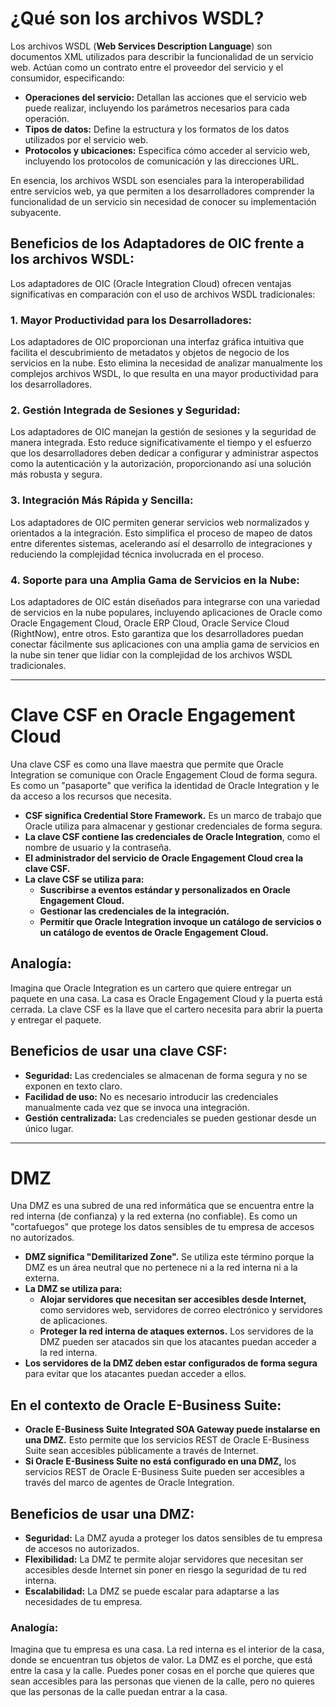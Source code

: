 # ¿Qué son los archivos WSDL?

Los archivos WSDL (**Web Services Description Language**) son documentos XML utilizados para describir la funcionalidad de un servicio web. Actúan como un contrato entre el proveedor del servicio y el consumidor, especificando:

* **Operaciones del servicio:** Detallan las acciones que el servicio web puede realizar, incluyendo los parámetros necesarios para cada operación.
* **Tipos de datos:** Define la estructura y los formatos de los datos utilizados por el servicio web.
* **Protocolos y ubicaciones:** Especifica cómo acceder al servicio web, incluyendo los protocolos de comunicación y las direcciones URL.

En esencia, los archivos WSDL son esenciales para la interoperabilidad entre servicios web, ya que permiten a los desarrolladores comprender la funcionalidad de un servicio sin necesidad de conocer su implementación subyacente.

## Beneficios de los Adaptadores de OIC frente a los archivos WSDL:

Los adaptadores de OIC (Oracle Integration Cloud) ofrecen ventajas significativas en comparación con el uso de archivos WSDL tradicionales:

### 1. Mayor Productividad para los Desarrolladores:

Los adaptadores de OIC proporcionan una interfaz gráfica intuitiva que facilita el descubrimiento de metadatos y objetos de negocio de los servicios en la nube. Esto elimina la necesidad de analizar manualmente los complejos archivos WSDL, lo que resulta en una mayor productividad para los desarrolladores.

### 2. Gestión Integrada de Sesiones y Seguridad:

Los adaptadores de OIC manejan la gestión de sesiones y la seguridad de manera integrada. Esto reduce significativamente el tiempo y el esfuerzo que los desarrolladores deben dedicar a configurar y administrar aspectos como la autenticación y la autorización, proporcionando así una solución más robusta y segura.

### 3. Integración Más Rápida y Sencilla:

Los adaptadores de OIC permiten generar servicios web normalizados y orientados a la integración. Esto simplifica el proceso de mapeo de datos entre diferentes sistemas, acelerando así el desarrollo de integraciones y reduciendo la complejidad técnica involucrada en el proceso.

### 4. Soporte para una Amplia Gama de Servicios en la Nube:

Los adaptadores de OIC están diseñados para integrarse con una variedad de servicios en la nube populares, incluyendo aplicaciones de Oracle como Oracle Engagement Cloud, Oracle ERP Cloud, Oracle Service Cloud (RightNow), entre otros. Esto garantiza que los desarrolladores puedan conectar fácilmente sus aplicaciones con una amplia gama de servicios en la nube sin tener que lidiar con la complejidad de los archivos WSDL tradicionales.

---

# Clave CSF en Oracle Engagement Cloud

Una clave CSF es como una llave maestra que permite que Oracle Integration se comunique con Oracle Engagement Cloud de forma segura. Es como un "pasaporte" que verifica la identidad de Oracle Integration y le da acceso a los recursos que necesita.

* **CSF significa Credential Store Framework.** Es un marco de trabajo que Oracle utiliza para almacenar y gestionar credenciales de forma segura.
* **La clave CSF contiene las credenciales de Oracle Integration**, como el nombre de usuario y la contraseña. 
* **El administrador del servicio de Oracle Engagement Cloud crea la clave CSF.**
* **La clave CSF se utiliza para:**
    * **Suscribirse a eventos estándar y personalizados en Oracle Engagement Cloud.**
    * **Gestionar las credenciales de la integración.**
    * **Permitir que Oracle Integration invoque un catálogo de servicios o un catálogo de eventos de Oracle Engagement Cloud.**

## Analogía:

Imagina que Oracle Integration es un cartero que quiere entregar un paquete en una casa. La casa es Oracle Engagement Cloud y la puerta está cerrada. La clave CSF es la llave que el cartero necesita para abrir la puerta y entregar el paquete.

## Beneficios de usar una clave CSF:

* **Seguridad:** Las credenciales se almacenan de forma segura y no se exponen en texto claro.
* **Facilidad de uso:** No es necesario introducir las credenciales manualmente cada vez que se invoca una integración.
* **Gestión centralizada:** Las credenciales se pueden gestionar desde un único lugar.

---

# DMZ

Una DMZ es una subred de una red informática que se encuentra entre la red interna (de confianza) y la red externa (no confiable). Es como un "cortafuegos" que protege los datos sensibles de tu empresa de accesos no autorizados.

* **DMZ significa "Demilitarized Zone".** Se utiliza este término porque la DMZ es un área neutral que no pertenece ni a la red interna ni a la externa.
* **La DMZ se utiliza para:**
    * **Alojar servidores que necesitan ser accesibles desde Internet,** como servidores web, servidores de correo electrónico y servidores de aplicaciones.
    * **Proteger la red interna de ataques externos.** Los servidores de la DMZ pueden ser atacados sin que los atacantes puedan acceder a la red interna.
* **Los servidores de la DMZ deben estar configurados de forma segura** para evitar que los atacantes puedan acceder a ellos.

## En el contexto de Oracle E-Business Suite:

* **Oracle E-Business Suite Integrated SOA Gateway puede instalarse en una DMZ.** Esto permite que los servicios REST de Oracle E-Business Suite sean accesibles públicamente a través de Internet.
* **Si Oracle E-Business Suite no está configurado en una DMZ,** los servicios REST de Oracle E-Business Suite pueden ser accesibles a través del marco de agentes de Oracle Integration.

## Beneficios de usar una DMZ:

* **Seguridad:** La DMZ ayuda a proteger los datos sensibles de tu empresa de accesos no autorizados.
* **Flexibilidad:** La DMZ te permite alojar servidores que necesitan ser accesibles desde Internet sin poner en riesgo la seguridad de tu red interna.
* **Escalabilidad:** La DMZ se puede escalar para adaptarse a las necesidades de tu empresa.

### Analogía:

Imagina que tu empresa es una casa. La red interna es el interior de la casa, donde se encuentran tus objetos de valor. La DMZ es el porche, que está entre la casa y la calle. Puedes poner cosas en el porche que quieres que sean accesibles para las personas que vienen de la calle, pero no quieres que las personas de la calle puedan entrar a la casa.